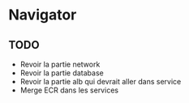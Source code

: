 # Navigator

## TODO
- Revoir la partie network
- Revoir la partie database
- Revoir la partie alb qui devrait aller dans service
- Merge ECR dans les services